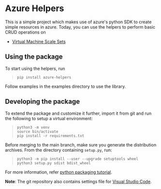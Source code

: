 # Azure Helpers

This is a simple project which makes use of azure's python SDK to create simple resources in azure. Today, you can use the helpers to perform basic CRUD operations on

* [Virtual Machine Scale Sets](https://docs.microsoft.com/en-us/azure/virtual-machine-scale-sets/overview)


## Using the package

To start using the helpers, run

> `pip install azure-helpers`

Follow examples in the examples directory to use the library.


## Developing the package
To extend the package and customize it further, import it from git and run the following to setup a virtual environment:

> `python3 -m venv`\
> `source bin/activate`\
> `pip install -r requirements.txt`

Before merging to the main branch, make sure you generate the distribution archives.
From the directory containing `setup.py`, run:

> `python3 -m pip install --user --upgrade setuptools wheel`\
> `python3 setup.py sdist bdist_wheel`

For more information, refer [python packaging tutorial](https://packaging.python.org/tutorials/packaging-projects/).

**Note**: The git repository also contains settings file for [Visual Studio Code](https://code.visualstudio.com/).